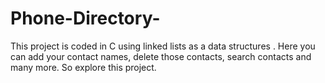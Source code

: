 # Phone-Directory-
This project is coded in C using linked lists as a  data structures . Here you can add your contact names, delete those contacts, search contacts and many more. So explore this project.
